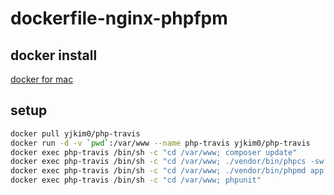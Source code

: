 # dockerfile-nginx-phpfpm


## docker install
[docker for mac](https://download.docker.com/mac/stable/Docker.dmg)

## setup
```sh
docker pull yjkim0/php-travis
docker run -d -v `pwd`:/var/www --name php-travis yjkim0/php-travis
docker exec php-travis /bin/sh -c "cd /var/www; composer update"
docker exec php-travis /bin/sh -c "cd /var/www; ./vendor/bin/phpcs -sw --standard=PSR2 app"
docker exec php-travis /bin/sh -c "cd /var/www; ./vendor/bin/phpmd app text cleancode"
docker exec php-travis /bin/sh -c "cd /var/www; phpunit"
```
